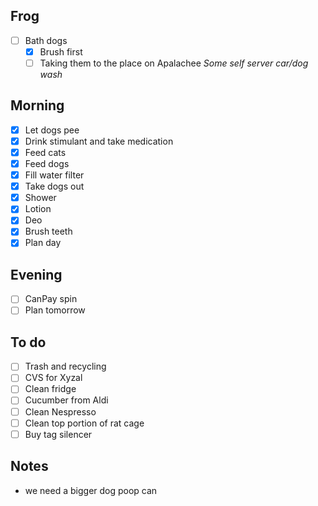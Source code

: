 ## Frog
- [ ] Bath dogs
	- [x] Brush first
	- [ ] Taking them to the place on Apalachee _Some self server car/dog wash_

## Morning 
- [x] Let dogs pee
- [x] Drink stimulant and take medication
- [x] Feed cats
- [x] Feed dogs
- [x] Fill water filter
- [x] Take dogs out
- [x] Shower
- [x] Lotion
- [x] Deo
- [x] Brush teeth
- [x] Plan day

## Evening
- [ ] CanPay spin
- [ ] Plan tomorrow

## To do
- [ ] Trash and recycling
- [ ] CVS for Xyzal
- [ ] Clean fridge
- [ ] Cucumber from Aldi
- [ ] Clean Nespresso
- [ ] Clean top portion of rat cage
- [ ] Buy tag silencer

## Notes 
- we need a bigger dog poop can